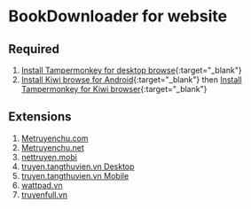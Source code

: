 # BookDownloader for website

## Required

1. [Install Tampermonkey for desktop browse](https://www.tampermonkey.net/){:target="\_blank"}
2. [Install Kiwi browse for Android](https://play.google.com/store/apps/details?id=com.kiwibrowser.browser&hl=vi&gl=US){:target="\_blank"} then [Install Tampermonkey for Kiwi browser](https://chrome.google.com/webstore/detail/tampermonkey/dhdgffkkebhmkfjojejmpbldmpobfkfo){:target="\_blank"}

## Extensions

1. [Metruyenchu.com](https://longcuxit.github.io/book-downloader/build/static/exts/metruyenchu.com.user.js)
2. [Metruyenchu.net](https://longcuxit.github.io/book-downloader/build/static/exts/metruyenchu.net.user.js)
3. [nettruyen.mobi](https://longcuxit.github.io/book-downloader/build/static/exts/nettruyen.mobi.user.js)
4. [truyen.tangthuvien.vn Desktop](https://longcuxit.github.io/book-downloader/build/static/exts/truyen.tangthuvien.vn.user.js)
5. [truyen.tangthuvien.vn Mobile](https://longcuxit.github.io/book-downloader/build/static/exts/m.truyen.tangthuvien.vn.user.js)
6. [wattpad.vn](https://longcuxit.github.io/book-downloader/build/static/exts/wattpad.vn.user.js)
7. [truyenfull.vn](https://longcuxit.github.io/book-downloader/build/static/exts/truyenfull.vn.user.js)
